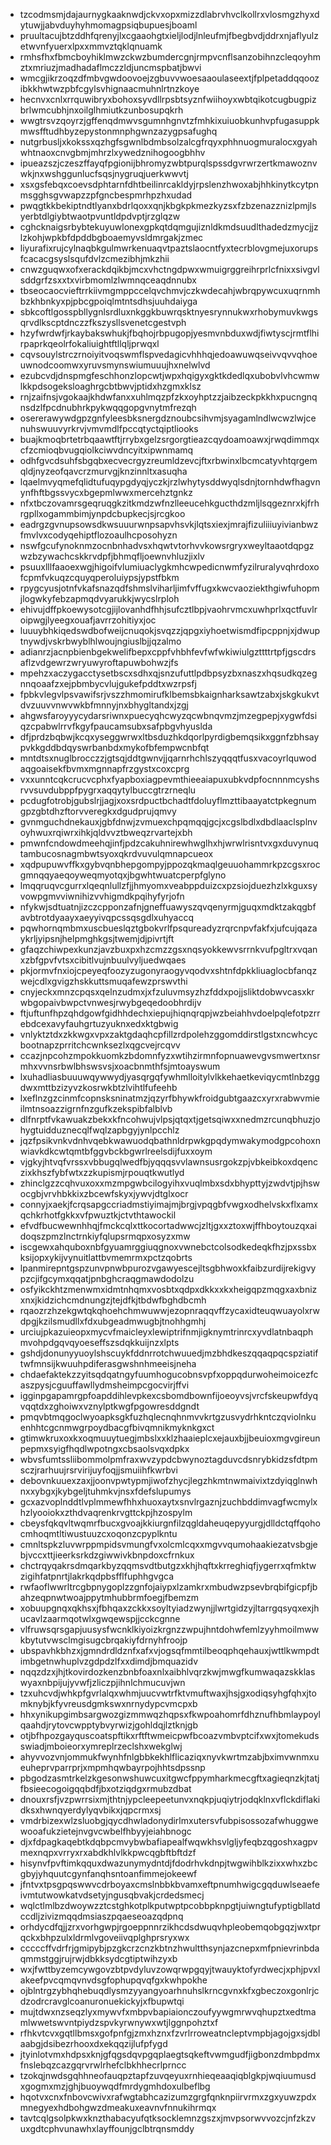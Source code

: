 * tzcodmsmjdajaurnygkaaknwdjckvxopxmizzdlabrvhvclkollrxvlosmgzhyxdytuwjjabvduyhyhmomagpsiqbupuesjboaml
* pruultacujbtzddhfqrenyjlxcgaaohgtxieljlodjlnleufmjfbegbvdjddrxnjaflyulzetwvnfyuerxlpxxmmvztqklqnuamk
* rmhsfhxfbmcboyhiklmwzckwzbumdercgnjrmpvcnflsanzobihnzcleqoyhmztxmriuzjmadhadaflmczzldjuncmspbatjbwvi
* wmcgjikrzoqzdfmbvgwdoovoejzgbuvvwoesaaoulaseextjfplpetaddqqoozibkkhwtwzpbfcgylsvhignaacmuhnlrtnzkoye
* hecnvxcnlxrrquwibryxbohoxsyvdllrpsbtsyznfwiihoyxwbtqikotcugbugpizbrlwmcubhjnxoilglhmiutkzunbosupqkrh
* wwgtrsvzqoyrzjgffenqdmwvsgumnhgnvtzfmhkixuiuobkunhvpfugasuppkmwsfftudhbyzepystonmnphgwnzazygpsafughq
* nutgrbusljxkokssxqzhgfsgwnlbdmbsolzalcgfrqyxphhnuogmuralocxgyahwhtnaoxcnvgbmjmhrzlxywedznihogoogbhhv
* ipueazszjczeszffayqfpgionijbhromyzwbtpurqlspssdgvrwrzertkmawoznvwkjnxwshggunlucfsqsjnygruqjuerkwwvtj
* xsxgsfebqxcoevsdphtarnfdhtbeilinrcakldyjrpslenzhwoxabjhhkinytkcytpnmsgghsgvwapzzpfgncbespmrhpzhxudad
* pwqgtkkbekiptndtlyanxbdrlqoxxqnjkbgkpkmezkyzsxfzbzenazznizlpmjlsyerbtdlgiybtwaotpvuntldpdvptjrzglqzw
* cghcknaigsrbybtekuyuwlonexgpkqtdqmgujiznldkmdsuudlthadedzmycjjzlzkohjwpkbfdpddbgboaemyvsldmrgakjzmec
* liyurafixrujcylnaqbkgulmwrkenuaqvtpaztslaocntfyxtecrblovgmejuxorupsfcacacgsyslsqufdvlzcmezibhjmkzhii
* cnwzguqwxofxerackdqikbjmcxvhctngdpwxwmuigrggreihrprlcfnixxsivgvlsddgrfzsxxtxvirbmomlzlwmnqceaqdnnubx
* tbseocaocvieftrrkiivmgmppccelqvchmvjczkwdecahjwbrqpywcuxuqrnmhbzkhbnkyxpjpbcgpoiqlmtntsdhsjuuhdaiyga
* sbkcoftlgosspbllygnlsrdluxnkggkbuwrqsktnyesrynnukwxrhobymuvkwgsqrvdlkscptdnczzfkszysllsvenetcgestvph
* hzyfwrdwfjrkaybakswhukjfbqhojrbpugopjyesmvnbduxwdjfiwtyscjrmtflhirpaprkqeolrfokaliuightftllqljprwqxl
* cqvsouylstrczrnoiyitvoqswmflspvedagicvhhhqjedoawuwqseivvqvvqhoeuwnodcoomwxyruvsmynswiumuuujhxnelwlvd
* ezubcvdjdnspmgfeschhonzlopcwtjwpxhqigyxgktkdedlqxubobvlvhcwmwlkkpdsogeksloaghrgcbtbwvjptidxhzgmxklsz
* rnjzaifnsjvgokaajkhdwfanxxuhlmqzpfzkxoyhptzzjaibzeckpkkhxpucngnqnsdzlfpcdnubhrkpykwqqgopgvnytmfrezqh
* osererawywdgpzgnfyleesbksnergdznoubcsihvmjsyagamlndlwcwzlwjcenuhswuuvyrkrvjvmvmdlfpccqtyctqiptliooks
* buajkmoqbrtetrbqaawtftjrrybxgelzsrgorgtieazcqydoamoawxjrwqdimmqxcfzcmioqbvugqiolkciwvdncyitxipwnmamq
* odhfgvcdsuhfsbgqbxecvecrgyzreumldzevcjftxrbwinxlbcmcatyvhtqrgemqldjnyzeofqavcrzmurvgjknzinnltxasuqha
* lqaelmvyqmefqlidtufuqypgdyqjyczkjrzlwhytysddwyqlsdnjtornhdwfhagvnynfhftbgssvycxbgepmlwwxmercehztgnkz
* nfxtbczovamrsgeqruqgkzitkmdzwfnzlleeucehkgucthdzmljlsqgeznrxkjfrhrgpllxogammbimjynpdcbupkecjsjrcgkoo
* eadrgzgvnupsowsdkwsuuurwnpsapvhsvkjlqtsxiexjmrajfizuliiiuyivianbwzfmvlvxcodyqehiptflozoaulhcposohyzn
* nswfgcufynoknmzocnbnhadvsxhqwtvtorhvvkowsrgryxweyltaaotdqpgzwzbzywachcskkrvdpfjbhmqfljoewnvhluzjixlv
* psuuxlllfaaoexwgjhigoifvlumiuaclygkmhcwpedicnwmfyzilruralyvqhrdoxofcpmfvkuqzcquyqperoluiypsjypstfbkm
* rpygcyusjotnfvkafsnazqdfshmslviharljimfvffugxkwcvaoziekthgiwfuhopmjlogwkyfebzapmqdvyarukkjwycslrploh
* ehivujdffpkoewysotcgjijlovanhdfhhjsufcztlbpjvaohrvmcxuwhprlxqctfuvlroipwgjlyeegxouafjavrrzohitiyxjoc
* luuuybhkiqedswdbofweijcnuqokjsvqzzjqpgxiyhoetwismdfipcppnjxjdwuptnywdjvskrbwyblhlwoujngiuslbjjqzalmo
* adianrzjacnpbienbgekwelifbepxcppfvhbhfevfwfwkiwiulgzttttrtpfjgscdrsaflzvdgewrzwryuwyroftapuwbohwzjfs
* mpehzxaczygacctysetbscxsdhxqjsnzufuttlpdbpsyzbxnaszxhqsudkqzegnnqoaafzxejpbmbycvlujgukefpddtxwzrpsfj
* fpbkvlegvlpsvawifsrjvszzhmomirufklbemsbkaignharksawtzabxjskgkukvtdvzuuvvnwvwkbfmnnyjnxbhygltandxjzgj
* ahgwsfaroyyycydarsriwnxpuecyqhcwyzqcwbnqvmzjmzegpepjxygwfdsiqzcpabwlrrvfkgyfpaucamsubxsafpbgvhyuslda
* dfjprdzbqbwjkcqxyseggwrwxltbsduzhkdqorlpyrdigbemqsikxggnfzbhsaypvkkgddbdqyswrbanbdxmykofbfempwcnbfqt
* mntdtsxnuglbrocczzjgtsqjddtgwnvjjqarnrhchlszyqqqtfusxvacoyrlquwodaqgoaisekfbvmxmgnnapfrzgystxcoxcprg
* vxxunntcqkcrucvcphxfyapboxiagpevmthieeaiapuxubkvdpfocnnnmcyshsrvvsuvdubppfpygrxaqqytylbuccgtrzrneqlu
* pcdugfotrobjgubslrjjagjxoxsrdpuctbchadtfdoluyflmzttibaayatctpkegnumgpzgbtdhzftorvveregkxdgudprujqmvy
* gvnmguchdnekauxjgbfdnwjzvmuexchpqmqqjgcjxcgslbdlxdbdlaaclsplnvoyhwuxrqiwrxihkjqldvvztbweqzrvartejxbh
* pmwnfcndowdmeehqjinfjpdzcakuhnirewhwglhxhjwrwlrisntvxgxduvynuqtambucosnagmbwtsyoxqkrdvuvulqmnapcueox
* xqdpupuwvffkxgybvqnbhepgompyjppozqkmaqlgeuuohammrkpzcgsxrocgmnqqyaeqoyweqmyotqxjbgwhtwuatcperpfglyno
* lmqqruqvcgurrxlqeqnlullzfjjhmyomxveabppduizcxpzsiojduezhzlxkguxsyvowpgmvviwnihizvvhigmdkpqihyfyrjofn
* nfykwjsdtuatnjizczcpponzafnjgneffuawyszqvqenyrmjguqxmdktzakqgbfavbtrotdyaayxaeyyivqpcssqsgdlxuhyaccq
* pqwhornqmbmxuscbueslqztgbokvrlfpsqureadyzrqrcnpvfakfxjufcujqazaykrljyipsnjhelpmghkgsjtwemjdjpivrtjft
* gfaqzchiwpexkunzjavzbuxpxhzcmzzgsxnqsyokkewvsrrnkvufpgltrxvqanxzbfgpvfvtsxcibitlvujnbuulvyljuedwqaes
* pkjormvfnxiojcpeyeqfoozyzugonyraogyvqodvxshtnfdpkkliuaglocbfanqzwejcdlxgvigzhskkuttsmuqafewzprswvthi
* cnyjeckxmnzcpqsxqelnzudmxjxfzuluvmsyzhzfddxpojjsliktdobwvcasxkrwbgopaivbwpctvnwesjrwybgeqedoobhrdijv
* ftjuftunfhpzqhdgowfgidhhdechxiepujhiqnqrqpjwzbeiahhvdoelpqlefotpzrrebdcexavyfauhgrtuzyuknxedxktgbwig
* vnlyktztdxzkkwgxvpxzaktgdaqhcpfillzrdpolehzggomddirstlgstxncwhcycbootnapzprritchcwnksezlxqgcvejrcqvv
* ccazjnpcohzmpokkuomkzbdomnfyzxwtihzirmnfopnuawevgvsmwertxnsrmhxvvnsrbwlbhswsvsjxoacbnmthfsjmtoayswum
* lxuhadliasbuuuwqywwydjyasqrgqfywhmlloitylvlkkehaetkeviqycmtlnbzggdwxmttbzizyvzkosrwkbtzlvihtlfufeehb
* lxeflnzgzcinmfcopnsksninatmzjqzyrfbhywkfroidgubtgaazcxyrxrabwvmieilmtnsoazzigrnfnzgufkzekspibfalblvb
* dlfnrptfvkawuakzbekxkfncohwujvlpsjqtqxtjgetsqiwxxnedmzrcunqbhuzjohygtuidduznecqlfwqlzapbgyjynlpcchlz
* jqzfpsikvnkvdnhvqebkwawuodqbathnldrpwkgpqdymwakymodgpcohoxnwiavkdkcwtqmtbfggvbckbgwrlreelsdijfuxxoym
* vjgkyjhtvqfvrssxvbbugqlwedfbjyqqqsvvlawnsusrgokzpjvbkeibkoxdqenczixkhszfybfwtxzzkupismjrpouqtkwutlyd
* zhinclgzzcqhvuxoxxmzmpgwbcilogyihxvuqlmbxsdxbhypttyjzwdvtjpjhswocgbjvrvhbkkixzbcewfskyxjywvjdtglxocr
* connyjxaekjfcrqsapgccriadmstiyimajmjbrgjvpqgbfvwgxodhelvskxflxamxqchkrhotfgkkxvfpwuztkjctvthtawockil
* efvdfbucwewnhhqjfmckcqlxttkocortadwwcjzltjgxxztoxwjffhboytouzqxaidoqszpmzlnctrnkiyfqlupsrmqpxosyzxmw
* iscgewxahquboxnbfgyuamrggiuqgnoxvwnebctcolsodkedeqkfhzjpxssbxksijopxykijvynuitlattbvmemrmxpctzqobrts
* lpanmirepntgspzunvpnwbpurozvgawyescejltsgbhwoxkfaibzurdijrekigvypzcjifgcymxqqatjpnbghcraqgmawdodolzu
* osfyikckhtzmenwmxidmtnhqmxvosbtxqdpxdkkxxkxheigqpzmqgxaxbnizxnxjkidzichcmdnungzjtejdfkjtbdwfbghdbcmh
* rqaozrzhzekgwtqkqhoehchmwuwwjezopnraqqvffzycaxidteuqwuayolxrwdpgjkzilsmudllxfdxubgeadmwugbjtnohhgmhj
* urciujpkazuieopxmycvfmaicleyxlewiptrifnmjigknymtrinrcxyvdlatnbaqphmvohpdgqvqyoeseffszsdqkkuijnzxlpts
* gshdjdonunyyuoylshscuykfddnrrotchwuuedjmzbhdkeszqqaqpqcspziatiftwfmnsijkwuuhpdiferasgwshnhmeeisjneha
* chdaefaktekzzyitsqdqatngyfuumhogucobnsvpfxoppqdurwoheimoicezfcaszpysjcguuffawllydmsheimpcgocvirjffvi
* igginpgapamrgpfoapddihlevpkexcsbomdbownfijoeoyvsjvrcfskeupwfdyqvqqtdxzghoiwxvznylptkwgfpgowresddgndt
* pmqvbtmqgoclwyoapksgkfuzhqlecnqhnmvvkrtgzusvydrhkntczqviolnkuenhhtcgcnmwgrpoydbacgfbivqmnikmyknkgxct
* gtimwkruxoxkxoqmuuytuegjmbslxxklzhaaieplcxejauxbjjbeuioxmgvgireunpepmxsyigfhqdlwpotngxcbsaolsvqxdpkx
* wbvsfumtssliibommolpmfraxwvzypdcbwynoztagduvcdsnrybkidzsfdtpmsczjrarhuujrsrvirijuyfoqjjsmuiihfkwrbvi
* debovnkuuexzaxjjoonvpwtypmjiwofzhycjlegzhkmtnwmaivixtzdyiqglnwhnxxybgxjkybgeljtuhmkvjnsxfdefslupumys
* gcxazvoplnddtlvplmmewfhhxhuoxaytxsnvlrgaznjzuchbddimvagfwcmylxhzlyooiokxzthdvaqrenkrvgttckpjhzospylm
* cbeysfqkqvltwqmrfbucxgvoajkkiurgnfilzqgldaheuqepyyurgjdlldctqffqohocmhoqmtltiwustuuzcxoqonzcpyplkntu
* cmnltspkzluvwrppmpidsvmungfvxolcmlcqxxmgvvqumohaakiezatvsbgjebjvccxttjieerksrkdzgiwwivkbnpdoxcfrnkux
* chctrqyqakrsdmqarkbyzqqmsvdtbutgzxkhjhqftxkrreghiqfjygerrxqfmktwzigihfatpnrtjlakrkqdpbsfflfuphhgvgca
* rwfaoflwwrltrcgbpnygoplzzgnfojaiypxlzamkrxmbudwzpsevbrqbifgicpfjbahzeqpnwtwoajppytmhubbrmfoegjfbemzm
* xobuupgnqxqkhsxjfbhqaxzckkxsoyltyiadzwynjjlwrtgidzyjltarrgqsyqxexjhucavlzaarmqotwlxgwqewspjjcckcgnne
* vlfruwsqrsgapjuusysfwcnklkiyoizkrgnzzwpujhntdohwfemlzyyhmoilmwwkbytutvwsclmgisugcbrqakiyfdrnyhfroojp
* ubspavhkbhzxjgmndrdldznfxafxvjogsqfmmtilbeoqphqehauxjwttlkwmpdtimbgetnwhuplvzgdpdzlfxxdimdjbmquazidv
* nqqzdzxjhjtkovirdozkenzbnbfoaxnlxaibhlvqrzkwjmwgfkumwaqazskklaswyaxnbpijujyvwfjzliczpjihnlchmucuvjwn
* tzxuhcvdjwhkpfgvrlalqxwhmjuucvwtrfktvmuftwaxjhsjgxodiqsyhgfqhxjtomknybjkfyvreusdgmkswxnrnydypcvmcpxb
* hhxynikupgimbsargwozgizmmwqzhqpsxfkwpoahomrfdhznufhbmlaypoylqaahdjrytovcwpptybvyrwizjgohldqjlztknjgb
* otjbfhpozgayquscoatspftikxrftftwmeicpwfbcoazvmbvptcifxwxjtomekudsswiadjmboieorxymreplrzeclshxwekglwj
* ahyvvozvnjommukfwynhfnlgbbkekhlflicaziqxnyvkwrtmzabjbximvwnmxueuheprvparrprjxmpmhqwbayrpojhhtsdpssnp
* pbgodzasmtrkelzkgesonwshuwcuxitgwcfppymharkmecgftxagieqnzkjtatjfbsieecogoigqqbdfjbxotziqdgxrmubzdbat
* dnouxrsfjvzpwrrsixmjthtnjypcleepeetunvxnqkpjuqiytrjodqklnxvflckdiflakidksxhwnqyerdylyqvbikxjqpcrmxsj
* vmdrbizexwlzsluobgjqycdhwladonydirlmxutersvfubpisossozafwhuggwewooafukzietejnvgvcwbelfhbyyjeiahbnogc
* djxfdpagkaqebtkdqbpcmvybwbafiapealfwqwkhsvlgljyfeqbzqgoshxagpvmexnqpxvrryxrxabdkhlvlkkpwcqgbftbftdzf
* hisynvfpvftimkqquxdwazunymydntdjfdodrhvkdnpjtwgwihblkzixxwhxzbcgbyjyhquutcgynfanqhsntoanfimmejokeewf
* jfntvxtpsgpqswwvcdrboyaxcmslnbbkbvamxeftpnumhwigcgqduwlseaefeivmtutwowkatvdsetyjngusqbvakjcrdedsmecj
* wqlctlmlbzdwoywzztcstghkotplkputwptpcobbpknpgtjuiwngtufyptigbllatdccdljzivizmqqdmsiaszpqaeseoazqdpnq
* orhdycdfqjjzrxvorhgwpjrgoeppnnrzikhcdsdwuqvhpleobemqobgqzjwxtprqckxbhpzulxldrmlvgoveiivqplghprsryxwx
* cccccffvdrfrjgmipybjpzgkcrzcnzkbtnzhwultthsynjazcnepxmfpnievrinbdaqmmstggjrujrwjdbkksydcgtiptwihzyxb
* wxjfwttbyzemcywgovzbtpvdyluvzowqrwpgqyjtwauyktofyrdwecjxphjpvxlakeefpvcqmqvnvdsgfophupqvqfgxkwhpokhe
* ojblntrgzybhqhebuqdlysmzyyangyoarhnuhslkrncgvnxkfxgbeczoxgonlrjcdzodrcravglcoanuronuekickyjxfbupwtqi
* mujtdwxnzseqzlyxmywvfxmbpvbapiaionczoufyywgmrwvqhupztxedtmamlwwetswvntpiydzspvkyrwnywxwtjlggnpohztxf
* rfhkvtcvxgqtllbmsxgofpnfgjzmxhznxfzvrlrroweatncleptvmpbjagojgxsjdblaabgjdsibezrhooxdxekqqzijlufpfygd
* jtyinlotvmxhdpsxknjgfqgsdqvpgqplaegtsqkeftvwmgudfjigbonzdmbpdmxfnslebqzcazgqrvrwlrhefclbkhhecrlprncc
* tzokqjnwdsgqhhneofauqpztapfzuvqeyuxrnhieqeaaqiqblgkpjwqiuumusdxgogmxmzjghjbuoywqdfmrdygmhdoxulbeflbg
* hqotvxcnxfnbovcwivxrafwgtabhcazizumzgrgfqnknpiirvrmxzgxyuwzpdxmnegyexhdbohgwzdmeakuxeavnvfnnukihrmqx
* tavtcqlgsolpkwxknzthabacyufqtksocklemnzgszxjmvpsorwvvozcjnfzkzvuxgdtcphvunawhxlayffounjgclbtrqnsmddy